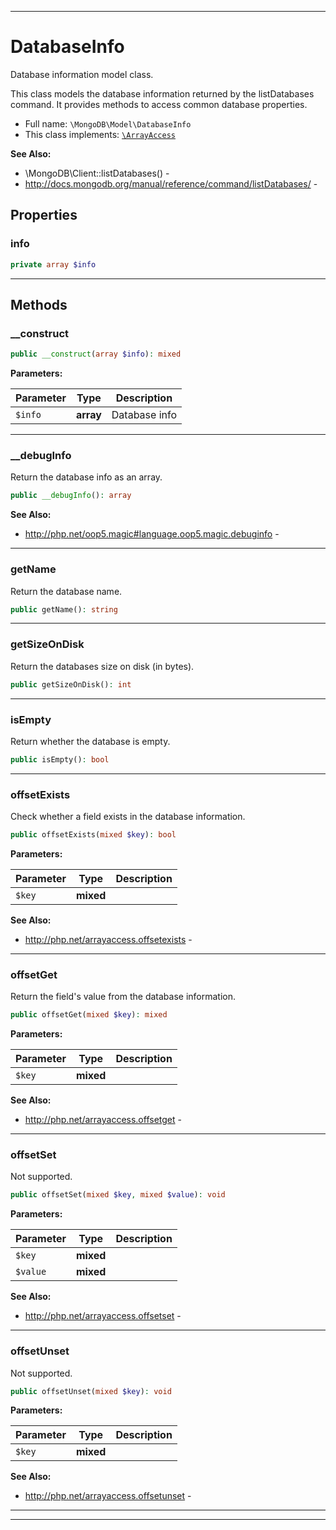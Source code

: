 ***

# DatabaseInfo

Database information model class.

This class models the database information returned by the listDatabases command. It provides methods to access common
database properties.

* Full name: `\MongoDB\Model\DatabaseInfo`
* This class implements:
  [`\ArrayAccess`](../../ArrayAccess.md)

**See Also:**

* \MongoDB\Client::listDatabases() -
* http://docs.mongodb.org/manual/reference/command/listDatabases/ -

## Properties

### info

```php
private array $info
```

***

## Methods

### __construct

```php
public __construct(array $info): mixed
```

**Parameters:**

| Parameter | Type | Description |
|-----------|------|-------------|
| `$info` | **array** | Database info |

***

### __debugInfo

Return the database info as an array.

```php
public __debugInfo(): array
```

**See Also:**

* http://php.net/oop5.magic#language.oop5.magic.debuginfo -

***

### getName

Return the database name.

```php
public getName(): string
```

***

### getSizeOnDisk

Return the databases size on disk (in bytes).

```php
public getSizeOnDisk(): int
```

***

### isEmpty

Return whether the database is empty.

```php
public isEmpty(): bool
```

***

### offsetExists

Check whether a field exists in the database information.

```php
public offsetExists(mixed $key): bool
```

**Parameters:**

| Parameter | Type | Description |
|-----------|------|-------------|
| `$key` | **mixed** |  |

**See Also:**

* http://php.net/arrayaccess.offsetexists -

***

### offsetGet

Return the field's value from the database information.

```php
public offsetGet(mixed $key): mixed
```

**Parameters:**

| Parameter | Type | Description |
|-----------|------|-------------|
| `$key` | **mixed** |  |

**See Also:**

* http://php.net/arrayaccess.offsetget -

***

### offsetSet

Not supported.

```php
public offsetSet(mixed $key, mixed $value): void
```

**Parameters:**

| Parameter | Type | Description |
|-----------|------|-------------|
| `$key` | **mixed** |  |
| `$value` | **mixed** |  |

**See Also:**

* http://php.net/arrayaccess.offsetset -

***

### offsetUnset

Not supported.

```php
public offsetUnset(mixed $key): void
```

**Parameters:**

| Parameter | Type | Description |
|-----------|------|-------------|
| `$key` | **mixed** |  |

**See Also:**

* http://php.net/arrayaccess.offsetunset -

***


***

